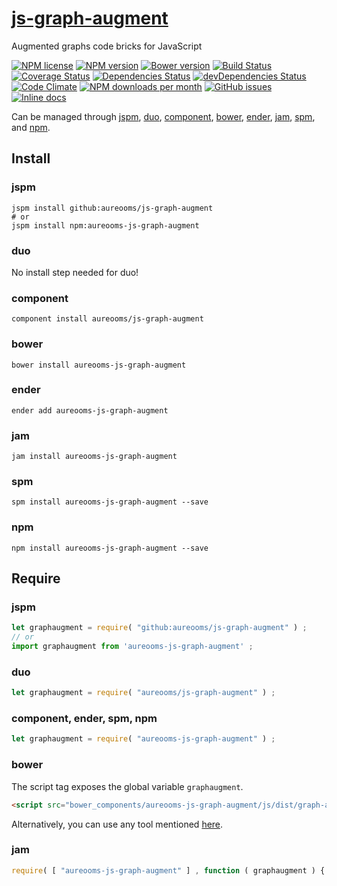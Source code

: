 [js-graph-augment](http://aureooms.github.io/js-graph-augment)
==

Augmented graphs code bricks for JavaScript

[![NPM license](http://img.shields.io/npm/l/aureooms-js-graph-augment.svg?style=flat)](https://raw.githubusercontent.com/aureooms/js-graph-augment/master/LICENSE)
[![NPM version](http://img.shields.io/npm/v/aureooms-js-graph-augment.svg?style=flat)](https://www.npmjs.org/package/aureooms-js-graph-augment)
[![Bower version](http://img.shields.io/bower/v/aureooms-js-graph-augment.svg?style=flat)](http://bower.io/search/?q=aureooms-js-graph-augment)
[![Build Status](http://img.shields.io/travis/aureooms/js-graph-augment.svg?style=flat)](https://travis-ci.org/aureooms/js-graph-augment)
[![Coverage Status](http://img.shields.io/coveralls/aureooms/js-graph-augment.svg?style=flat)](https://coveralls.io/r/aureooms/js-graph-augment)
[![Dependencies Status](http://img.shields.io/david/aureooms/js-graph-augment.svg?style=flat)](https://david-dm.org/aureooms/js-graph-augment#info=dependencies)
[![devDependencies Status](http://img.shields.io/david/dev/aureooms/js-graph-augment.svg?style=flat)](https://david-dm.org/aureooms/js-graph-augment#info=devDependencies)
[![Code Climate](http://img.shields.io/codeclimate/github/aureooms/js-graph-augment.svg?style=flat)](https://codeclimate.com/github/aureooms/js-graph-augment)
[![NPM downloads per month](http://img.shields.io/npm/dm/aureooms-js-graph-augment.svg?style=flat)](https://www.npmjs.org/package/aureooms-js-graph-augment)
[![GitHub issues](http://img.shields.io/github/issues/aureooms/js-graph-augment.svg?style=flat)](https://github.com/aureooms/js-graph-augment/issues)
[![Inline docs](http://inch-ci.org/github/aureooms/js-graph-augment.svg?branch=master&style=shields)](http://inch-ci.org/github/aureooms/js-graph-augment)

Can be managed through [jspm](https://github.com/jspm/jspm-cli),
[duo](https://github.com/duojs/duo),
[component](https://github.com/componentjs/component),
[bower](https://github.com/bower/bower),
[ender](https://github.com/ender-js/Ender),
[jam](https://github.com/caolan/jam),
[spm](https://github.com/spmjs/spm),
and [npm](https://github.com/npm/npm).

## Install

### jspm
```terminal
jspm install github:aureooms/js-graph-augment
# or
jspm install npm:aureooms-js-graph-augment
```
### duo
No install step needed for duo!

### component
```terminal
component install aureooms/js-graph-augment
```

### bower
```terminal
bower install aureooms-js-graph-augment
```

### ender
```terminal
ender add aureooms-js-graph-augment
```

### jam
```terminal
jam install aureooms-js-graph-augment
```

### spm
```terminal
spm install aureooms-js-graph-augment --save
```

### npm
```terminal
npm install aureooms-js-graph-augment --save
```

## Require
### jspm
```js
let graphaugment = require( "github:aureooms/js-graph-augment" ) ;
// or
import graphaugment from 'aureooms-js-graph-augment' ;
```
### duo
```js
let graphaugment = require( "aureooms/js-graph-augment" ) ;
```

### component, ender, spm, npm
```js
let graphaugment = require( "aureooms-js-graph-augment" ) ;
```

### bower
The script tag exposes the global variable `graphaugment`.
```html
<script src="bower_components/aureooms-js-graph-augment/js/dist/graph-augment.min.js"></script>
```
Alternatively, you can use any tool mentioned [here](http://bower.io/docs/tools/).

### jam
```js
require( [ "aureooms-js-graph-augment" ] , function ( graphaugment ) { ... } ) ;
```